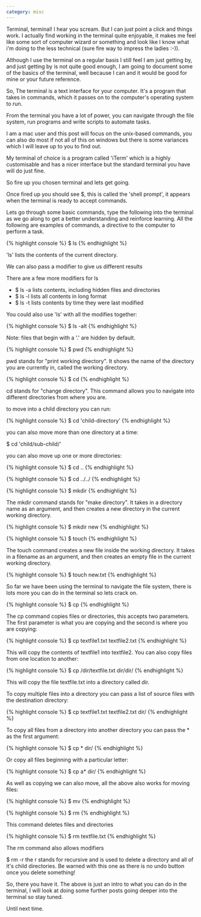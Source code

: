 ```yaml
---
category: misc
---
```


Terminal, terminal! I hear you scream. But I can just point a click and things work. I actually find working in the terminal quite enjoyable, it makes me feel like some sort of computer wizard or something and look like I know what i'm doing to the less technical (sure fire way to impress the ladies :-)).

Although I use the terminal on a regular basis I still feel I am just getting by, and just getting by is not quite good enough, I am going to document some of the basics of the terminal, well because I can and it would be good for mine or your future reference.

So, The terminal is a text interface for your computer. It's a program that takes in commands, which it passes on to the computer's operating system to run.

From the terminal you have a lot of power, you can navigate through the file system, run programs and write scripts to automate tasks.

I am a mac user and this post will focus on the unix-based commands, you can also do most if not all of this on windows but there is some variances which I will leave up to you to find out.

My terminal of choice is a program called 'iTerm' which is a highly customisable and has a nicer interface but the standard terminal you have will do just fine.

So fire up you chosen terminal and lets get going.

Once fired up you should see $, this is called the 'shell prompt', it appears when the terminal is ready to accept commands.

Lets go through some basic commands, type the following into the terminal as we go along to get a better understanding and reinforce learning. All the following are examples of commands, a directive to the computer to perform a task.

{% highlight console %}
$ ls
{% endhighlight %}

'ls' lists the contents of the current directory.

We can also pass a modifier to give us different results

There are a few more modifiers for ls

- $ ls -a lists contents, including hidden files and directories
- $ ls -l lists all contents in long format
- $ ls -t lists contents by time they were last modified

You could also use 'ls' with all the modifies together:

{% highlight console %}
$ ls -alt
{% endhighlight %}

Note: files that begin with a '.' are hidden by default.

{% highlight console %}
$ pwd
{% endhighlight %}

pwd stands for "print working directory". It shows the name of the directory you are currently in, called the working directory.

{% highlight console %}
$ cd
{% endhighlight %}

cd stands for "change directory". This command allows you to navigate into different directories from where you are.

to move into a child directory you can run:

{% highlight console %}
$ cd 'child-directory'
{% endhighlight %}

you can also move more than one directory at a time:

$ cd 'child/sub-child/'

you can also move up one or more directories:

{% highlight console %}
$ cd ..
{% endhighlight %}

{% highlight console %}
$ cd ../../
{% endhighlight %}

{% highlight console %}
$ mkdir
{% endhighlight %}

The mkdir command stands for "make directory". It takes in a directory name as an argument, and then creates a new directory in the current working directory.

{% highlight console %}
$ mkdir new
{% endhighlight %}

{% highlight console %}
$ touch
{% endhighlight %}

The touch command creates a new file inside the working directory. It takes in a filename as an argument, and then creates an empty file in the current working directory.

{% highlight console %}
$ touch new.txt
{% endhighlight %}

So far we have been using the terminal to navigate the file system, there is lots more you can do in the terminal so lets crack on.

{% highlight console %}
$ cp
{% endhighlight %}

The cp command copies files or directories, this accepts two parameters. The first parameter is what you are copying and the second is where you are copying:

{% highlight console %}
$ cp textfile1.txt textfile2.txt
{% endhighlight %}

This will copy the contents of textfile1 into textfile2. You can also copy files from one location to another:

{% highlight console %}
$ cp /dir/textfile.txt dir/dir/
{% endhighlight %}

This will copy the file textfile.txt into a directory called dir.

To copy multiple files into a directory you can pass a list of source files with the destination directory:

{% highlight console %}
$ cp textfile1.txt textfile2.txt dir/
{% endhighlight %}

To copy all files from a directory into another directory you can pass the * as the first argument:

{% highlight console %}
$ cp * dir/
{% endhighlight %}

Or copy all files beginning with a particular letter:

{% highlight console %}
$ cp a* dir/
{% endhighlight %}

As well as copying we can also move, all the above also works for moving files:

{% highlight console %}
$ mv
{% endhighlight %}

{% highlight console %}
$ rm
{% endhighlight %}

This command deletes files and directories

{% highlight console %}
$ rm textfile.txt
{% endhighlight %}

The rm command also allows modifiers

$ rm -r the r stands for recursive and is used to delete a directory and all of it's child directories. Be warned with this one as there is no undo button once you delete something!

So, there you have it. The above is just an intro to what you can do in the terminal, I will look at doing some further posts going deeper into the terminal so stay tuned.

Until next time.
